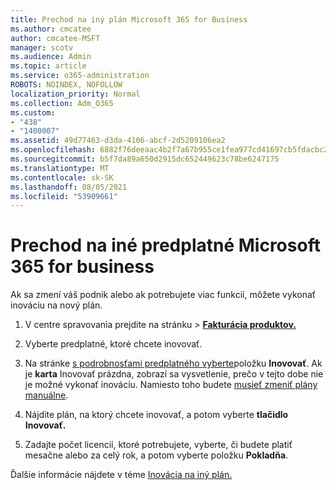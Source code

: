 ```yaml
---
title: Prechod na iný plán Microsoft 365 for Business
ms.author: cmcatee
author: cmcatee-MSFT
manager: scotv
ms.audience: Admin
ms.topic: article
ms.service: o365-administration
ROBOTS: NOINDEX, NOFOLLOW
localization_priority: Normal
ms.collection: Adm_O365
ms.custom:
- "438"
- "1400007"
ms.assetid: 49d77463-d3da-4106-abcf-2d5209106ea2
ms.openlocfilehash: 6882f76deeaac4b2f7a67b955ce1fea977cd41697cb5fdacbc2d866b3933ef8a
ms.sourcegitcommit: b5f7da89a650d2915dc652449623c78be6247175
ms.translationtype: MT
ms.contentlocale: sk-SK
ms.lasthandoff: 08/05/2021
ms.locfileid: "53909661"
---
```

# <a name="switch-to-a-different-microsoft-365-for-business-subscription"></a>Prechod na iné predplatné Microsoft 365 for business

Ak sa zmení váš podnik alebo ak potrebujete viac funkcií, môžete vykonať inováciu na nový plán.
  
1. V centre spravovania prejdite  na stránku \> **[Fakturácia produktov.](https://go.microsoft.com/fwlink/p/?linkid=842054)**

2. Vyberte predplatné, ktoré chcete inovovať.

3. Na stránke [s podrobnosťami predplatného vyberte](https://admin.microsoft.com/AdminPortal/Home#/subscriptions/webdirect%252F0dbaa202-d590-4529-98c2-a5e2ebaac702)položku **Inovovať**.  Ak je **karta** Inovovať prázdna, zobrazí sa vysvetlenie, prečo v tejto dobe nie je možné vykonať inováciu. Namiesto toho budete [musieť zmeniť plány manuálne](https://docs.microsoft.com/microsoft-365/commerce/subscriptions/change-plans-manually?view=o365-worldwide).

4. Nájdite plán, na ktorý chcete inovovať, a potom vyberte **tlačidlo Inovovať.**

5. Zadajte počet licencií, ktoré potrebujete, vyberte, či budete platiť mesačne alebo za celý rok, a potom vyberte položku **Pokladňa**.

Ďalšie informácie nájdete v téme [Inovácia na iný plán.](https://docs.microsoft.com/microsoft-365/commerce/subscriptions/upgrade-to-different-plan)
